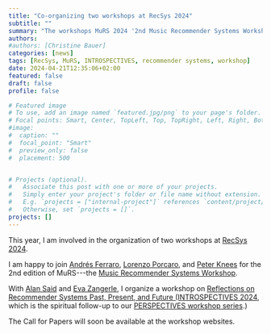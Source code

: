 ```yaml
---
title: "Co-organizing two workshops at RecSys 2024"
subtitle: ""
summary: "The workshops MuRS 2024 '2nd Music Recommender Systems Workshop' and INTROSPECTIVES 2024 '1st Workshop: Reflections on Recommender Systems Past, Present, and Future' were accepted to be held at RecSys 2024."
authors: 
#authors: [Christine Bauer]
categories: [news]
tags: [RecSys, MuRS, INTROSPECTIVES, recommender systems, workshop]
date: 2024-04-21T12:35:06+02:00
featured: false
draft: false
profile: false

# Featured image
# To use, add an image named `featured.jpg/png` to your page's folder.
# Focal points: Smart, Center, TopLeft, Top, TopRight, Left, Right, BottomLeft, Bottom, BottomRight.
#image:
#  caption: ""
#  focal_point: "Smart"
#  preview_only: false
#  placement: 500


# Projects (optional).
#   Associate this post with one or more of your projects.
#   Simply enter your project's folder or file name without extension.
#   E.g. `projects = ["internal-project"]` references `content/project/deep-learning/index.md`.
#   Otherwise, set `projects = []`.
projects: []
---
```


This year, I am involved in the organization of two workshops at [RecSys 2024](https://recsys.acm.org/recsys24/).

I am happy to join [Andrés Ferraro](https://scholar.google.com/citations?user=WQglBowAAAAJ&hl=en), [Lorenzo Porcaro](https://lorenzoporcaro.me/), and [Peter Knees](https://scholar.google.com/citations?hl=en&user=MtyaO2cAAAAJ) for the 2nd edition of MuRS---the [Music Recommender Systems Workshop](https://sites.google.com/view/murs-2024).

With [Alan Said](https://www.alansaid.com) and [Eva Zangerle](https://evazangerle.at), I organize a workshop on [Reflections on Recommender Systems Past, Present, and Future (INTROSPECTIVES 2024](https://introspectives.github.io/2024/), which is the spiritual follow-up to our [PERSPECTIVES workshop series](https://perspectives-ws.github.io/).)

The Call for Papers will soon be available at the workshop websites.